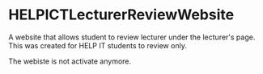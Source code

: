 # HELPICTLecturerReviewWebsite

A website that allows student to review lecturer under the lecturer's page. This was created for HELP IT students to review only.

The webiste is not activate anymore.
